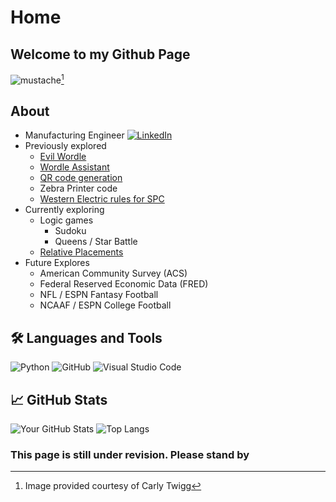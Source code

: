 # Home

## Welcome to my Github Page

![mustache](https://pbs.twimg.com/profile_images/1464389628941811715/36yJVxtJ_400x400.jpg)[^mustache_image]

## About

- Manufacturing Engineer [![LinkedIn](https://img.shields.io/badge/-LinkedIn-000?&logo=LinkedIn&logoColor=0077B5)](www.linkedin.com/in/kyleapatterson)
- Previously explored
  - [Evil Wordle](https://github.com/kylekap/EvilWordle)
  - [Wordle Assistant](https://github.com/kylekap/WordleAssist)
  - [QR code generation](https://github.com/kylekap/QR)
  - Zebra Printer code
  - [Western Electric rules for SPC](https://github.com/kylekap/WesternElectricSPC)
- Currently exploring
  - Logic games
    - Sudoku
    - Queens / Star Battle
  - [Relative Placements](https://github.com/kylekap/RelativePlacement)
- Future Explores
  - American Community Survey (ACS)
  - Federal Reserved Economic Data (FRED)
  - NFL / ESPN Fantasy Football
  - NCAAF / ESPN College Football

## 🛠️ Languages and Tools

![Python](https://img.shields.io/badge/-Python-000?&logo=Python)
![GitHub](https://img.shields.io/badge/-GitHub-000?&logo=GitHub)
![Visual Studio Code](https://img.shields.io/badge/-VSCode-000?&logo=VisualStudioCode)

## 📈 GitHub Stats

![Your GitHub Stats](https://github-readme-stats.vercel.app/api?username=kylekap&show_icons=true&hide_border=true&theme=radical)
![Top Langs](https://github-readme-stats.vercel.app/api/top-langs/?username=kylekap&hide=css,html&hide_border=true&theme=radical)

### This page is still under revision. Please stand by

[^mustache_image]: Image provided courtesy of Carly Twigg

<!--https://docs.github.com/en/github/writing-on-github/getting-started-with-writing-and-formatting-on-github/basic-writing-and-formatting-syntax -->